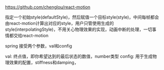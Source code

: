 https://github.com/chenglou/react-motion

指定一个初始style(defaultStyle)，然后赋值一个目标style(style)，中间每帧都会由react-motion计算出对应的style，用户只管使用生成的style(interpolatingStyle)，不用关心物理效果的实现，动画中断的处理，一切事情都交给react-motion

spring
接受两个参数，val和config

val: 终点值，即你希望达到的最后状态的数值，number类型
config: 用于生成物理效果的配置，stiffness和damping，